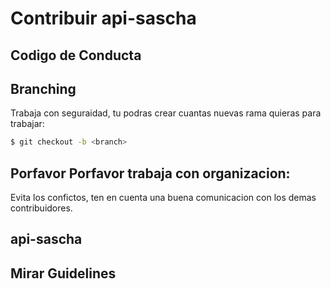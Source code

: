 # Contribuir api-sascha

## Codigo de Conducta



## Branching

Trabaja con seguraidad, tu podras crear cuantas nuevas rama quieras para trabajar:

```sh
$ git checkout -b <branch>
```

## Porfavor Porfavor trabaja con organizacion:

Evita los confictos, ten en cuenta una buena comunicacion con los demas contribuidores.

## api-sascha



## Mirar Guidelines



